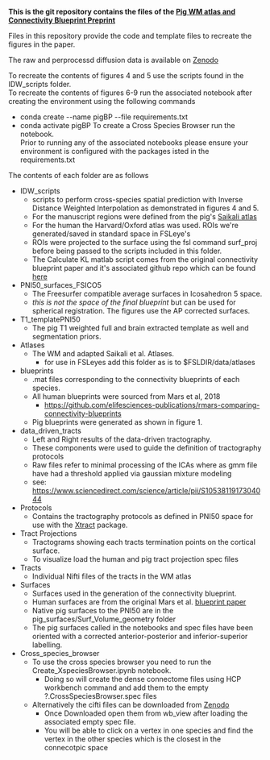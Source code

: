 **This is the git repository contains the files of the [Pig WM atlas and Connectivity Blueprint Preprint](https://www.biorxiv.org/content/10.1101/2020.10.13.337436v4.full)**

Files in this repository provide the code and template files to recreate the figures in the paper. 

The raw and perprocessd diffusion data is available on  [Zenodo](https://zenodo.org/record/4103368#.X43aD0IzZFQ)

To recreate the contents of figures 4 and 5 use the scripts found in the IDW_scripts folder. <br />
To recreate the contents of figures 6-9 run the associated notebook after creating the environment using the following commands<br />
- conda create --name pigBP --file requirements.txt
- conda activate pigBP
To create a Cross Species Browser run the notebook. <br /> 
Prior to running any of the associated notebooks please ensure your environment is configured with the packages isted in the requirements.txt



The contents of each folder are as follows 
* IDW_scripts
    - scripts to perform cross-species spatial prediction with Inverse Distance Weighted Interpolation as demonstrated in figures 4 and 5.
    - For the manuscript regions were defined from the pig's [Saikali atlas](https://www.sciencedirect.com/science/article/abs/pii/S0165027010004164?via%3Dihub) 
    - For the human the Harvard/Oxford atlas was used. ROIs we're generated/saved in standard space in FSLeye's 
    - ROIs were projected to the surface using the fsl command surf_proj before being passed to the scripts included in this folder. 
    - The Calculate KL matlab script comes from the original connectivity blueprint paper and it's associated github repo which can be found [here](https://github.com/elifesciences-publications/rmars-comparing-connectivity-blueprints) 
* PNI50_surfaces_FSICO5
    - The Freesurfer compatible average surfaces in Icosahedron 5 space. 
    - *this is not the space of the final blueprint* but can be used for spherical registration. The figures use the AP corrected surfaces.
* T1_templatePNI50
    - The pig T1 weighted full and brain extracted template as well and segmentation priors. 
* Atlases 
    - The WM and adapted Saikali et al. Atlases. 
        * for use in FSLeyes add this folder as is to $FSLDIR/data/atlases
* blueprints
    - .mat files corresponding to the connectivity blueprints of each species. 
    - All human blueprints were sourced from Mars et al, 2018 
        * https://github.com/elifesciences-publications/rmars-comparing-connectivity-blueprints   
    - Pig blueprints were generated as shown in figure 1. 
* data_driven_tracts 
    - Left and Right results of the data-driven tractography. 
    - These components were used to guide the definition of tractography protocols
    - Raw files refer to minimal processing of the ICAs where as gmm file have had a threshold applied via gaussian mixture modeling 
    - see: https://www.sciencedirect.com/science/article/pii/S1053811917304044
* Protocols
    - Contains the tractography protocols as defined in PNI50 space for use with the [Xtract](https://fsl.fmrib.ox.ac.uk/fsl/fslwiki/XTRACT) package. 
* Tract Projections 
    - Tractograms showing each tracts termination points on the cortical surface. 
    - To visualize load the human and pig tract projection spec files
* Tracts
    - Individual Nifti files of the tracts in the WM atlas
* Surfaces
    - Surfaces used in the generation of the connectivity blueprint. 
    - Human surfaces are from the original Mars et al. [blueprint paper](https://github.com/elifesciences-publications/rmars-comparing-connectivity-blueprints)
    - Native pig surfaces to the PNI50 are in the pig_surfaces/Surf_Volume_geometry folder
    - The pig surfaces called in the notebooks and spec files have been oriented with a corrected anterior-posterior and inferior-superior labelling.
* Cross_species_browser
    - To use the cross species browser you need to run the Create_XspeciesBrowser.ipynb notebook. 
        - Doing so will create the dense connectome files using HCP workbench command and add them to the empty ?.CrossSpeciesBrowser.spec files
    - Alternatively the cifti files can be downloaded from [Zenodo](https://zenodo.org/record/4103368#.X43aD0IzZFQ) 
        - Once Downloaded open them from wb_view after loading the associated empty spec file. 
        - You will be able to click on a vertex in one species and find the vertex in the other species which is the closest in the connecotpic space